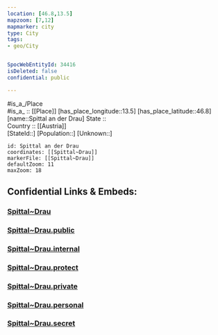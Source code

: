 ```yaml
---
location: [46.8,13.5] 
mapzoom: [7,12] 
mapmarker: city 
type: City
tags:
- geo/City


SpocWebEntityId: 34416
isDeleted: false
confidential: public

---
```

#is_a_/Place  
#is_a_ :: [[Place]] 
[has_place_longitude::13.5] 
[has_place_latitude::46.8] 
[name::Spittal an der Drau] 
State ::  
Country :: [[Austria]]  
[StateId::] 
[Population::] 
[Unknown::] 


```leaflet
id: Spittal an der Drau
coordinates: [[Spittal~Drau]] 
markerFile: [[Spittal~Drau]] 
defaultZoom: 11 
maxZoom: 18
```


## Confidential Links & Embeds: 

### [Spittal~Drau](/_Standards/Earth/Continent/Europe/Europe~Central/Austria/Austrias_States/Kärnten/City/Spittal~Drau.md) 

### [Spittal~Drau.public](/_public/Earth/Continent/Europe/Europe~Central/Austria/Austrias_States/Kärnten/City/Spittal~Drau.public.md) 

### [Spittal~Drau.internal](/_internal/Earth/Continent/Europe/Europe~Central/Austria/Austrias_States/Kärnten/City/Spittal~Drau.internal.md) 

### [Spittal~Drau.protect](/_protect/Earth/Continent/Europe/Europe~Central/Austria/Austrias_States/Kärnten/City/Spittal~Drau.protect.md) 

### [Spittal~Drau.private](/_private/Earth/Continent/Europe/Europe~Central/Austria/Austrias_States/Kärnten/City/Spittal~Drau.private.md) 

### [Spittal~Drau.personal](/_personal/Earth/Continent/Europe/Europe~Central/Austria/Austrias_States/Kärnten/City/Spittal~Drau.personal.md) 

### [Spittal~Drau.secret](/_secret/Earth/Continent/Europe/Europe~Central/Austria/Austrias_States/Kärnten/City/Spittal~Drau.secret.md)

